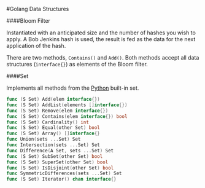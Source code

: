 
#Golang Data Structures


####Bloom Filter

Instantiated with an anticipated size and the number of hashes you wish to apply.
A Bob Jenkins hash is used, the result is fed as the data for the next application of the hash.

There are two methods, `Contains()` and `Add()`.
Both methods accept all data structures (`interface{}`) as elements of the Bloom filter.


####Set

Implements all methods from the [Python](https://docs.python.org/2/library/stdtypes.html#set) built-in set.

```go
func (S Set) Add(elem interface{})
func (S Set) AddList(elements []interface{})
func (S Set) Remove(elem interface{})
func (S Set) Contains(elem interface{}) bool
func (S Set) Cardinality() int 
func (S Set) Equal(other Set) bool
func (S Set) Array() []interface{}
func Union(sets ...Set) Set
func Intersection(sets ...Set) Set
func Difference(A Set, sets ...Set) Set
func (S Set) SubSet(other Set) bool
func (S Set) SuperSet(other Set) bool
func (S Set) IsDisjoint(other Set) bool
func SymmetricDifferences(sets ...Set) Set
func (S Set) Iterator() chan interface{}
```


